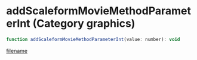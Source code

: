 # addScaleformMovieMethodParameterInt (Category graphics)

```js
function addScaleformMovieMethodParameterInt(value: number): void
```

[filename](addScaleformMovieMethodParameterInt_m.md ':include')